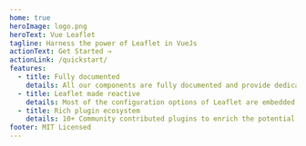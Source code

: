 ```yaml
---
home: true
heroImage: logo.png
heroText: Vue Leaflet
tagline: Harness the power of Leaflet in VueJs
actionText: Get Started →
actionLink: /quickstart/
features:
  - title: Fully documented
    details: All our components are fully documented and provide dedicated examples
  - title: Leaflet made reactive
    details: Most of the configuration options of Leaflet are embedded in the reactivity system of Vue
  - title: Rich plugin ecosystem
    details: 10+ Community contributed plugins to enrich the potential of your map
footer: MIT Licensed
---
```

